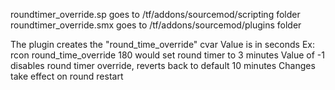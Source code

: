 roundtimer_override.sp goes to /tf/addons/sourcemod/scripting folder
roundtimer_override.smx goes to /tf/addons/sourcemod/plugins folder

The plugin creates the "round_time_override" cvar 
Value is in seconds
Ex: rcon round_time_override 180 would set round timer to 3 minutes
Value of -1 disables round timer override, reverts back to default 10 minutes
Changes take effect on round restart
